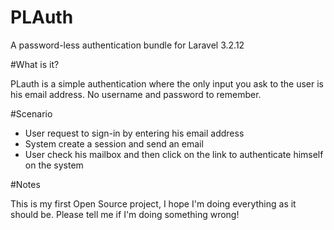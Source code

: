 PLAuth
======

A password-less authentication bundle for Laravel 3.2.12

#What is it?

PLauth is a simple authentication where the only input you ask to the user is his email address. No username and password to remember. 

#Scenario

* User request to sign-in by entering his email address
* System create a session and send an email
* User check his mailbox and then click on the link to authenticate himself on the system

#Notes

This is my first Open Source project, I hope I'm doing everything as it should be. Please tell me if I'm doing something wrong!